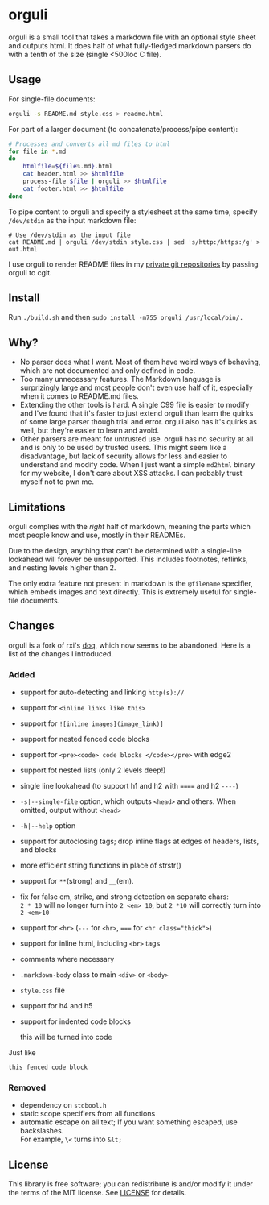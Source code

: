 # orguli
orguli is a small tool that takes a markdown file with an optional style sheet
and outputs html. It does half of what fully-fledged markdown parsers do with a
tenth of the size (single <500loc C file).

## Usage
For single-file documents:
```bash
orguli -s README.md style.css > readme.html
```

For part of a larger document (to concatenate/process/pipe content):
```bash
# Processes and converts all md files to html
for file in *.md
do
    htmlfile=${file%.md}.html
    cat header.html >> $htmlfile
    process-file $file | orguli >> $htmlfile
    cat footer.html >> $htmlfile
done
```

To pipe content to orguli and specify a stylesheet at the same time, specify
`/dev/stdin` as the input markdown file:
```
# Use /dev/stdin as the input file
cat README.md | orguli /dev/stdin style.css | sed 's/http:/https:/g' > out.html
```

I use orguli to render README files in my [private git repositories](https://git.nikaoto.com)
by passing orguli to cgit.

## Install
Run `./build.sh` and then `sudo install -m755 orguli /usr/local/bin/.`

## Why?
- No parser does what I want. Most of them have weird ways of behaving, which
  are not documented and only defined in code.
- Too many unnecessary features. The Markdown language is
  [surprizingly large](https://spec.commonmark.org/current/) and most people
  don't even use half of it, especially when it comes to README.md files.
- Extending the other tools is hard. A single C99 file is easier to modify and
  I've found that it's faster to just extend orguli than learn the quirks of
  some large parser though trial and error. orguli also has it's quirks as well,
  but they're easier to learn and avoid.
- Other parsers are meant for untrusted use. orguli has no security at all and
  is only to be used by trusted users. This might seem like a disadvantage, but
  lack of security allows for less and easier to understand and modify code.
  When I just want a simple `md2html` binary for my website, I don't care about
  XSS attacks. I can probably trust myself not to pwn me.

## Limitations
orguli complies with the *right* half of markdown, meaning the parts which most
people know and use, mostly in their READMEs.

Due to the design, anything that can't be determined with a single-line
lookahead will forever be unsupported. This includes footnotes, reflinks, and
nesting levels higher than 2.

The only extra feature not present in markdown is the `@filename` specifier,
which embeds images and text directly. This is extremely useful for single-file
documents.

## Changes
orguli is a fork of rxi's [doq](https://github.com/rxi/doq), which now seems to
be abandoned. Here is a list of the changes I introduced.

### Added
- support for auto-detecting and linking `http(s)://`
- support for `<inline links like this>`
- support for `![inline images](image_link)]`
- support for nested fenced code blocks
- support for `<pre><code> code blocks </code></pre>` with edge2
- support fot nested lists (only 2 levels deep!)
- single line lookahead (to support h1 and h2 with `====` and h2 `----`)
- `-s|--single-file` option, which outputs `<head>` and others. When omitted,
  output without `<head>`
- `-h|--help` option
- support for autoclosing tags; drop inline flags at edges of headers, lists,
  and blocks
- more efficient string functions in place of strstr()
- support for `**`(strong) and `__`(em).
- fix for false em, strike, and strong detection on separate chars:<br>
  `2 * 10` will no longer turn into `2 <em> 10`, but `2 *10` will correctly turn
  into `2 <em>10`
- support for `<hr>` (`---` for `<hr>`, `===` for `<hr class="thick">`)
- support for inline html, including `<br>` tags
- comments where necessary
- `.markdown-body` class to main `<div>` or `<body>`
- `style.css` file
- support for h4 and h5
- support for indented code blocks

    this will be turned into code

Just like
```
this fenced code block
```

### Removed
- dependency on `stdbool.h`
- static scope specifiers from all functions
- automatic escape on all text; If you want something escaped, use
  backslashes.<br>
  For example, `\<` turns into `&lt;`

## License
This library is free software; you can redistribute is and/or modify it under
the terms of the MIT license. See [LICENSE](./LICENSE) for details.
